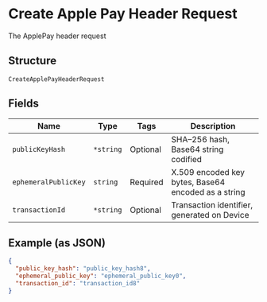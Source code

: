 
# Create Apple Pay Header Request

The ApplePay header request

## Structure

`CreateApplePayHeaderRequest`

## Fields

| Name | Type | Tags | Description |
|  --- | --- | --- | --- |
| `publicKeyHash` | `*string` | Optional | SHA–256 hash, Base64 string codified |
| `ephemeralPublicKey` | `string` | Required | X.509 encoded key bytes, Base64 encoded as a string |
| `transactionId` | `*string` | Optional | Transaction identifier, generated on Device |

## Example (as JSON)

```json
{
  "public_key_hash": "public_key_hash8",
  "ephemeral_public_key": "ephemeral_public_key0",
  "transaction_id": "transaction_id8"
}
```

